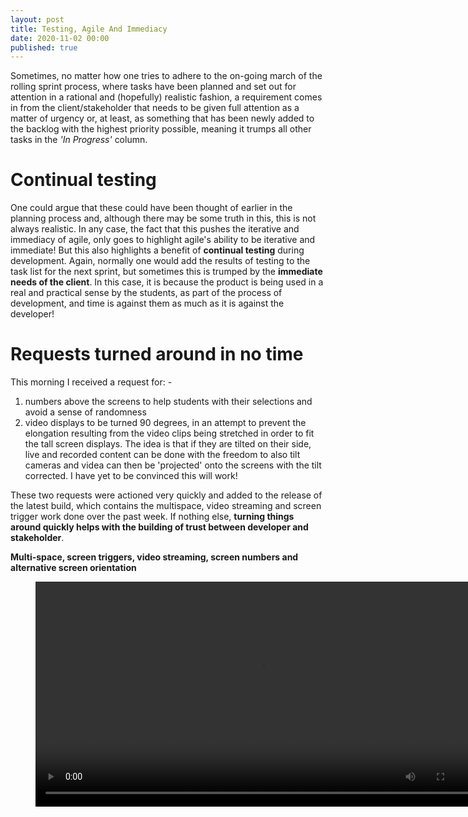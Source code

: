 ```yaml
---
layout: post
title: Testing, Agile And Immediacy
date: 2020-11-02 00:00
published: true
---
```


Sometimes, no matter how one tries to adhere to the on-going march of the rolling sprint process, where tasks have been planned and set out for attention in a rational and (hopefully) realistic fashion, a requirement comes in from the client/stakeholder that needs to be given full attention as a matter of urgency or, at least, as something that has been newly added to the backlog with the highest priority possible, meaning it trumps all other tasks in the _'In Progress'_ column.

# Continual testing 

One could argue that these could have been thought of earlier in the planning process and, although there may be some truth in this, this is not always realistic. In any case, the fact that this pushes the iterative and immediacy of agile, only goes to highlight agile's ability to be iterative and immediate!  But this also highlights a benefit of **continual testing** during development. Again, normally one would add the results of testing to the task list for the next sprint, but sometimes this is trumped by the **immediate needs of the client**. In this case, it is because the product is being used in a real and practical sense by the students, as part of the process of development, and time is against them as much as it is against the developer!

# Requests turned around in no time

This morning I received a request for: -

1. numbers above the screens to help students with their selections and avoid a sense of randomness
2. video displays to be turned 90 degrees, in an attempt to prevent the elongation resulting from the video clips being stretched in order to fit the tall screen displays. The idea is that if they are tilted on their side, live and recorded content can be done with the freedom to also tilt cameras and videa can then be 'projected' onto the screens with the tilt corrected. I have yet to be convinced this will work!

These two requests were actioned very quickly and added to the release of the latest build, which contains the multispace, video streaming and screen trigger work done over the past week. If nothing else, **turning things around quickly helps with the building of trust between developer and stakeholder**.


**Multi-space, screen triggers, video streaming, screen numbers and alternative screen orientation**
<figure class="video_container">
  <video style="width:720px;" autoplay loop>
    <source src="\media\GAM750\multispace-triggers-numbers-2.mp4" type="video/mp4">
    Woops! Your browser does not support the HTML5 video tag.
  </video>
</figure>